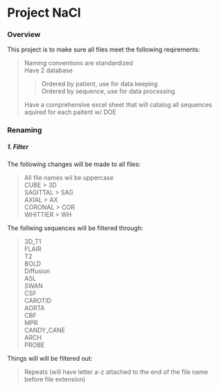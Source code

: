 # Project NaCl 

### Overview 
This project is to make sure all files meet the following reqirements:  
> Naming conventions are standardized  
> Have 2 database  
> > Ordered by patient, use for data keeping   
> > Ordered by sequence, use for data processing   
>
> Have a comprehensive excel sheet that will catalog all sequences aquired for each paitent w/ DOE  

### Renaming 
##### 1. Filter 
The following changes will be made to all files:  
> All file names wil be uppercase  
> CUBE > 3D  
> SAGITTAL > SAG  
> AXIAL > AX  
> CORONAL > COR   
> WHITTIER > WH  

The follwing sequences will be filtered through:  
> 3D\_T1  
> FLAIR  
> T2  
> BOLD  
> Diffusion  
> ASL  
> SWAN  
> CSF   
> CAROTID  
> AORTA  
> CBF  
> MPR  
> CANDY\_CANE  
> ARCH  
> PROBE  

Things will will be filtered out:  
> Repeats (will have letter a-z attached to the end of the file name before file extension)  


